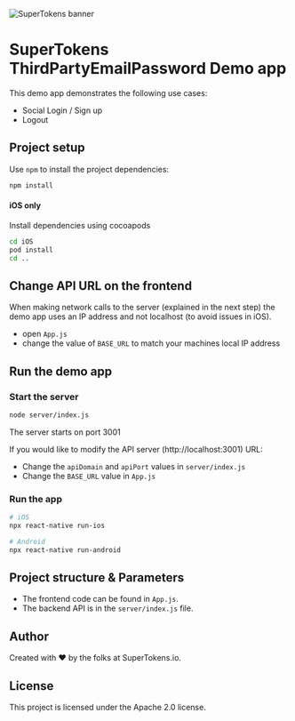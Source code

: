 ![SuperTokens banner](https://raw.githubusercontent.com/supertokens/supertokens-logo/master/images/Artboard%20%E2%80%93%2027%402x.png)

# SuperTokens ThirdPartyEmailPassword Demo app

This demo app demonstrates the following use cases:

-   Social Login / Sign up
-   Logout

## Project setup

Use `npm` to install the project dependencies:

```bash
npm install
```

#### iOS only

Install dependencies using cocoapods

```bash
cd iOS
pod install
cd ..
```

## Change API URL on the frontend
When making network calls to the server (explained in the next step) the demo app uses an IP address and not localhost (to avoid issues in iOS). 

- open `App.js`
- change the value of `BASE_URL` to match your machines local IP address

## Run the demo app

### Start the server
```bash
node server/index.js
```

The server starts on port 3001

If you would like to modify the API server (http://localhost:3001) URL:

-   Change the `apiDomain` and `apiPort` values in `server/index.js`
-   Change the `BASE_URL` value in `App.js`

### Run the app
```bash
# iOS
npx react-native run-ios

# Android
npx react-native run-android
```

## Project structure & Parameters

-   The frontend code can be found in `App.js`.
-   The backend API is in the `server/index.js` file.

## Author

Created with :heart: by the folks at SuperTokens.io.

## License

This project is licensed under the Apache 2.0 license.